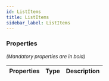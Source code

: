 ```yaml
---
id: ListItems
title: ListItems
sidebar_label: ListItems
---
```




### Properties

<font size="2"><i>(Mandatory properties are in bold)</i></font>

| Properties | Type | Description |
| --------- | ---- | ----------- |
